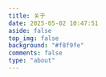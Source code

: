 ```yaml
---
title: 关于
date: 2025-05-02 10:47:51
aside: false
top_img: false
background: "#f8f9fe"
comments: false
type: "about"
---
```

